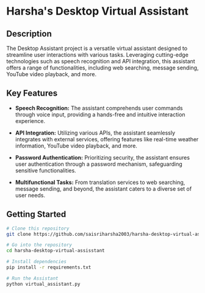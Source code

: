 # Harsha's Desktop Virtual Assistant

## Description
The Desktop Assistant project is a versatile virtual assistant designed to streamline user interactions with various tasks. Leveraging cutting-edge technologies such as speech recognition and API integration, this assistant offers a range of functionalities, including web searching, message sending, YouTube video playback, and more.

## Key Features

- **Speech Recognition:** The assistant comprehends user commands through voice input, providing a hands-free and intuitive interaction experience.

- **API Integration:** Utilizing various APIs, the assistant seamlessly integrates with external services, offering features like real-time weather information, YouTube video playback, and more.

- **Password Authentication:** Prioritizing security, the assistant ensures user authentication through a password mechanism, safeguarding sensitive functionalities.

- **Multifunctional Tasks:** From translation services to web searching, message sending, and beyond, the assistant caters to a diverse set of user needs.


## Getting Started

```bash
# Clone this repository
git clone https://github.com/saisriharsha2003/harsha-desktop-virtual-assisstant.git
```
```bash
# Go into the repository
cd harsha-desktop-virtual-assisstant
```
```bash
# Install dependencies
pip install -r requirements.txt
````
```bash
# Run the Assistant
python virtual_assistant.py
```



